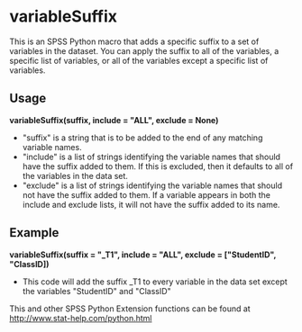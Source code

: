 # variableSuffix
This is an SPSS Python macro that adds a specific suffix to a set of variables in the dataset. You can apply the suffix to all of the variables, a specific list of variables, or all of the variables except a specific list of variables.

## Usage
**variableSuffix(suffix, include = "ALL", exclude = None)**
* "suffix" is a string that is to be added to the end of any matching variable names.
* "include" is a list of strings identifying the variable names that should have the suffix added to them. If this is excluded, then it defaults to all of the variables in the data set.
* "exclude" is a list of strings identifying the variable names that should not have the suffix added to them. If a variable appears in both the include and exclude lists, it will not have the suffix added to its name.

## Example
**variableSuffix(suffix = "_T1", 
include = "ALL", 
exclude = ["StudentID", "ClassID])**
* This code will add the suffix _T1 to every variable in the data set except the variables "StudentID" and "ClassID"

This and other SPSS Python Extension functions can be found at http://www.stat-help.com/python.html
